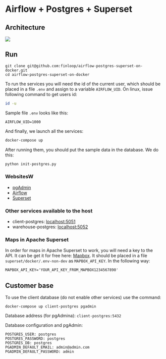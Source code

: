 # Airflow + Postgres + Superset

## Architecture

![](docs/Architecture.png)

## Run

    git clone git@github.com:finloop/airflow-postgres-superset-on-docker.git
    cd airflow-postgres-superset-on-docker

To run the services you will need the id of the current user, which should be placed
in a file `.env` and assign to a variable `AIRFLOW_UID`. On linux, issue following command to get users id:

```sh
id -u
```

Sample file `.env` looks like this:

```text
AIRFLOW_UID=1000
```

And finally, we launch all the services:

```sh
docker-compose up
```

After running them, you should put the sample data in the database. We do this:

```sh
python init-postgres.py
```

### WebsitesW

*   [pgAdmin](http://localhost:5050)
*   [Airflow](http://localhost:5053)
*   [Superset](http://localhost:5054)

### Other services available to the host

*   client-postgres: [localhost:5051](\[localhost:5051])
*   warehouse-postgres: [localhost:5052](\[localhost:5052])

### Maps in Apache Superset

In order for maps in Apache Superset to work, you will need a key to the API. It can be
get it for free here: [Mapbox](www.mapbox.com/). It should be placed
in a file `superset/docker/.env-non-dev` as `MAPBOX_API_KEY`. In the following
way:

```txt
MAPBOX_API_KEY='YOUR_API_KEY_FROM_MAPBOX1234567890'
```

## Customer base

To use the client database (do not enable other services) use the command:

    docker-compose up client-postgres pgadmin

Database address (for pgAdmina): `client-postgres:5432`

Database configuration and pgAdmin:

```text
POSTGRES_USER: postgres
POSTGRES_PASSWORD: postgres
POSTGRES_DB: postgres
PGADMIN_DEFAULT_EMAIL: admin@admin.com
PGADMIN_DEFAULT_PASSWORD: admin
```
